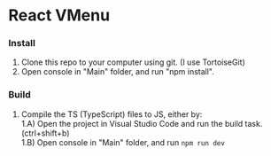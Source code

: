 # React VMenu

### Install

1) Clone this repo to your computer using git. (I use TortoiseGit)  
2) Open console in "Main" folder, and run "npm install".  

### Build

1) Compile the TS (TypeScript) files to JS, either by:  
1.A) Open the project in Visual Studio Code and run the build task. (ctrl+shift+b)  
1.B) Open console in "Main" folder, and run ```npm run dev```  